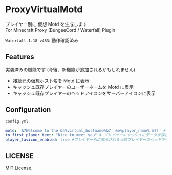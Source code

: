 # ProxyVirtualMotd
プレイヤー別に 仮想 Motd を生成します\
For Minecraft Proxy (BungeeCord / Waterfall) Plugin

`Waterfall 1.18 v483`: 動作確認済み

## Features
実装済みの機能です (今後、新機能が追加されるかもしれません)
- 接続元の仮想ホスト名を Motd に表示
- キャッシュ既存プレイヤーのユーザーネームを Motd に表示
- キャッシュ既存プレイヤーのヘッドアイコンをサーバーアイコンに表示

## Configuration
`config.yml`
```yml
motd: '&7Welcome to the &a%virtual_hostname%&7, &e%player_name% &7!' #プレイヤー別に表示される仮想 Motd
to_first_player_text: "Nice to meet you" # プレイヤーキャッシュにデータが存在しない時、%player_name% の部分に表示されるメッセージ
player_favicon_enabled: true #プレイヤー別に表示される当該プレイヤーのヘッドアイコン表示有無
```

## LICENSE
MIT License.